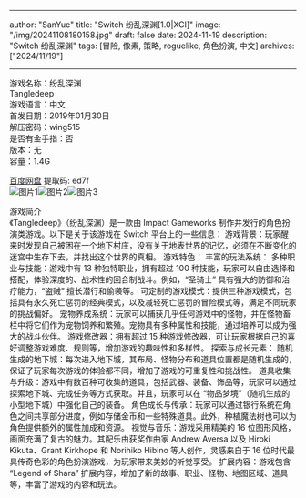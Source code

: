 
---
author: "SanYue"
title: "Switch 纷乱深渊[1.0|XCI]"
image: "/img/20241108180158.jpg"
draft: false
date: 2024-11-19
description: "Switch 纷乱深渊"
tags: [冒险, 像素, 策略, roguelike, 角色扮演, 中文]
archives: ["2024/11/19"]

---

游戏名称：纷乱深渊   
Tangledeep    
游戏语言：中文  
首发日期：2019年01月30日  
解压密码：wing515  
是否有金手指：否  
版本：无   
容量：1.4G

[百度网盘](https//pan.baidu.com/s/1NvrCIqHkMXf9yQ5ZBdHMnw) 提取码: ed7f  
![图片1](/img/5dcb1c.jpg)![图片2](/img/553bd6.jpg)![图片3](/img/e59968.jpg)  

游戏简介  
《Tangledeep》（纷乱深渊）是一款由 Impact Gameworks 制作并发行的角色扮演类游戏。以下是关于该游戏在 Switch 平台上的一些信息：
游戏背景：玩家醒来时发现自己被困在一个地下村庄，没有关于地表世界的记忆，必须在不断变化的迷宫中生存下去，并找出这个世界的真相。
游戏特色：
丰富的玩法系统：
多种职业与技能：游戏中有 13 种独特职业，拥有超过 100 种技能，玩家可以自由选择和搭配，体验深度的、战术性的回合制战斗。例如，“圣骑士” 具有强大的防御和治疗能力，“盗贼” 擅长潜行和偷袭等。
可定制的游戏模式：提供三种游戏模式，包括具有永久死亡惩罚的经典模式，以及减轻死亡惩罚的冒险模式等，满足不同玩家的挑战偏好。
宠物养成系统：玩家可以捕获几乎任何游戏中的怪物，并在怪物畜栏中将它们作为宠物饲养和繁殖。宠物具有多种属性和技能，通过培养可以成为强大的战斗伙伴。
游戏修改器：拥有超过 15 种游戏修改器，可让玩家根据自己的喜好调整游戏难度、规则等，增加游戏的趣味性和多样性。
探索与成长元素：
随机生成的地下城：每次进入地下城，其布局、怪物分布和道具位置都是随机生成的，保证了玩家每次游戏的体验都不同，增加了游戏的可重复性和挑战性。
道具收集与升级：游戏中有数百种可收集的道具，包括武器、装备、饰品等，玩家可以通过探索地下城、完成任务等方式获取。并且，玩家可以在 “物品梦境”（随机生成的小型地下城）中强化自己的装备。
角色成长与传承：玩家可以通过银行系统在角色之间共享部分进度，例如存储金币和一些特殊道具。此外，种植魔法树也可以为角色提供额外的属性加成和资源。
视觉与音乐：游戏采用精美的 16 位图形风格，画面充满了复古的魅力。其配乐由获奖作曲家 Andrew Aversa 以及 Hiroki Kikuta、Grant Kirkhope 和 Norihiko Hibino 等人创作，灵感来自于 16 位时代最具传奇色彩的角色扮演游戏，为玩家带来美妙的听觉享受。
扩展内容：游戏包含 “Legend of Shara” 扩展内容，增加了新的故事、职业、怪物、地图区域、道具等，丰富了游戏的内容和玩法。

